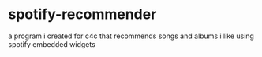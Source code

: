 # spotify-recommender
a program i created for c4c that recommends songs and albums i like using spotify embedded widgets
